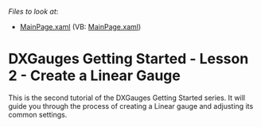 <!-- default file list -->
*Files to look at*:

* [MainPage.xaml](./CS/LinearGauge_Silverlight/MainPage.xaml) (VB: [MainPage.xaml](./VB/LinearGauge_Silverlight/MainPage.xaml))
<!-- default file list end -->
# DXGauges Getting Started - Lesson 2 - Create a Linear Gauge


<p>This is the second tutorial of the DXGauges Getting Started series. It will guide you through the process of creating a Linear gauge and adjusting its common settings.  </p><br />


<br/>


